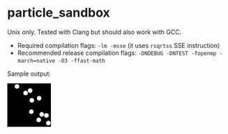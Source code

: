 # particle_sandbox

Unix only. Tested with Clang but should also work with GCC.


- Required compilation flags: `-lm -msse` (it uses `rsqrtss` SSE instruction)
- Recommended release compilation flags: `-DNDEBUG -DNTEST -fopenmp -march=native -O3 -ffast-math`

Sample output:

![alt-text][sample-animation]


[sample-animation]: https://github.com/ArthurWalraven/c_sandbox/blob/master/samples/sample.gif
